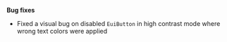 **Bug fixes**

- Fixed a visual bug on disabled `EuiButton` in high contrast mode where wrong text colors were applied

